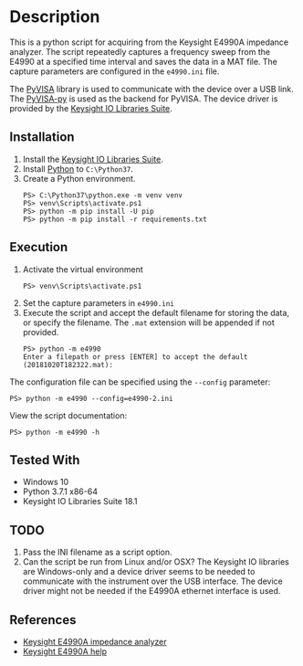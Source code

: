 # Description

This is a python script for acquiring from the Keysight E4990A impedance analyzer. The script repeatedly captures a frequency sweep from the E4990 at a specified time interval and saves the data in a MAT file. The capture parameters are configured in the `e4990.ini` file.

The [PyVISA](https://pyvisa.readthedocs.io) library is used to communicate with the device over a USB link. The [PyVISA-py](https://pyvisa-py.readthedocs.io/en/latest/) is used as the backend for PyVISA. The device driver is provided by the [Keysight IO Libraries Suite](https://www.keysight.com/en/pd-1985909/io-libraries-suite).

## Installation

1. Install the [Keysight IO Libraries Suite](https://www.keysight.com/en/pd-1985909/io-libraries-suite).
1. Install [Python](https://www.python.org/downloads/windows/) to `C:\Python37`.
1. Create a Python environment.
    ```
    PS> C:\Python37\python.exe -m venv venv
    PS> venv\Scripts\activate.ps1
    PS> python -m pip install -U pip
    PS> python -m pip install -r requirements.txt
    ```

## Execution

1. Activate the virtual environment
    ```
    PS> venv\Scripts\activate.ps1
    ```
1. Set the capture parameters in `e4990.ini`
1. Execute the script and accept the default filename for storing the data, or specify the filename. The `.mat` extension will be appended if not provided.
    ```
    PS> python -m e4990
    Enter a filepath or press [ENTER] to accept the default (20181020T182322.mat):
    ```

The configuration file can be specified using the `--config` parameter:
```
PS> python -m e4990 --config=e4990-2.ini
```
View the script documentation:
 ```
PS> python -m e4990 -h
```

## Tested With

* Windows 10
* Python 3.7.1 x86-64
* Keysight IO Libraries Suite 18.1

## TODO

1. Pass the INI filename as a script option.
1. Can the script be run from Linux and/or OSX? The Keysight IO libraries are Windows-only and a device driver seems to be needed to communicate with the instrument over the USB interface. The device driver might not be needed if the E4990A ethernet interface is used.

## References

* [Keysight E4990A impedance analyzer](https://www.keysight.com/en/pd-2405177-pn-E4990A/impedance-analyzer-20-hz-to-10-20-30-50-120-mhz)
* [Keysight E4990A help](http://ena.support.keysight.com/e4990a/manuals/webhelp/eng/index.htm)
